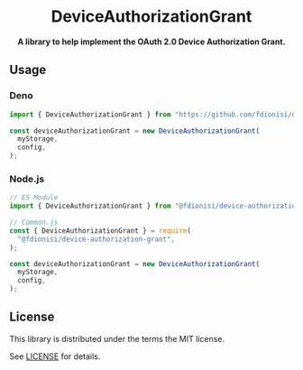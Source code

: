 <div align="center">
  <h1>DeviceAuthorizationGrant</h1>
  <p>
    <b>
      A library to help implement the OAuth 2.0 Device Authorization Grant.
    </b>
  </p>
</div>

## Usage

### Deno

```ts
import { DeviceAuthorizationGrant } from "https://github.com/fdionisi/device-authorization-grant/blob/0.2.0/device-authorization-grant.ts";

const deviceAuthorizationGrant = new DeviceAuthorizationGrant(
  myStorage,
  config,
);
```

### Node.js

```ts
// ES Module
import { DeviceAuthorizationGrant } from "@fdionisi/device-authorization-grant";

// Common.js
const { DeviceAuthorizationGrant } = require(
  "@fdionisi/device-authorization-grant",
);

const deviceAuthorizationGrant = new DeviceAuthorizationGrant(
  myStorage,
  config,
);
```

## License

This library is distributed under the terms the MIT license.

See [LICENSE](LICENSE) for details.
